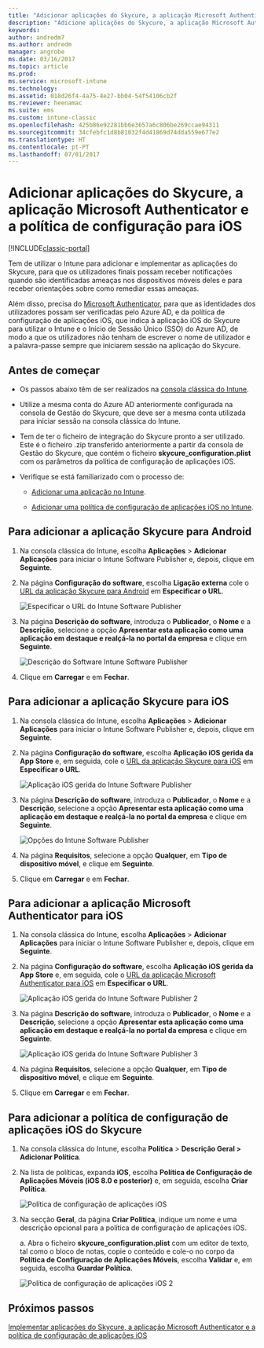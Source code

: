 ```yaml
---
title: "Adicionar aplicações do Skycure, a aplicação Microsoft Authenticator e a política de configuração para iOS"
description: "Adicione aplicações do Skycure, a aplicação Microsoft Authenticator e a política de configuração para iOS na consola clássica do Intune."
keywords: 
author: andredm7
ms.author: andredm
manager: angrobe
ms.date: 03/16/2017
ms.topic: article
ms.prod: 
ms.service: microsoft-intune
ms.technology: 
ms.assetid: 018d26f4-4a75-4e27-bb04-54f54106cb2f
ms.reviewer: heenamac
ms.suite: ems
ms.custom: intune-classic
ms.openlocfilehash: 425b86e92281bb6e3657a6c806be269ccae94311
ms.sourcegitcommit: 34cfebfc1d8b81032f4d41869d74dda559e677e2
ms.translationtype: HT
ms.contentlocale: pt-PT
ms.lasthandoff: 07/01/2017
---
```

# <a name="add-skycure-apps-microsoft-authenticator-app-and-ios-configuration-policy"></a>Adicionar aplicações do Skycure, a aplicação Microsoft Authenticator e a política de configuração para iOS

[!INCLUDE[classic-portal](../includes/classic-portal.md)]

Tem de utilizar o Intune para adicionar e implementar as aplicações do Skycure, para que os utilizadores finais possam receber notificações quando são identificadas ameaças nos dispositivos móveis deles e para receber orientações sobre como remediar essas ameaças.

Além disso, precisa do [Microsoft Authenticator](https://docs.microsoft.com/azure/multi-factor-authentication/end-user/microsoft-authenticator-app-how-to), para que as identidades dos utilizadores possam ser verificadas pelo Azure AD, e da política de configuração de aplicações iOS, que indica à aplicação iOS do Skycure para utilizar o Intune e o Início de Sessão Único (SSO) do Azure AD, de modo a que os utilizadores não tenham de escrever o nome de utilizador e a palavra-passe sempre que iniciarem sessão na aplicação do Skycure.

## <a name="before-you-begin"></a>Antes de começar

-   Os passos abaixo têm de ser realizados na [consola clássica do Intune](https://manage.microsoft.com/).

-   Utilize a mesma conta do Azure AD anteriormente configurada na consola de Gestão do Skycure, que deve ser a mesma conta utilizada para iniciar sessão na consola clássica do Intune.

-   Tem de ter o ficheiro de integração do Skycure pronto a ser utilizado. Este é o ficheiro .zip transferido anteriormente a partir da consola de Gestão do Skycure, que contém o ficheiro **skycure\_configuration.plist** com os parâmetros da política de configuração de aplicações iOS.

-   Verifique se está familiarizado com o processo de:

    -   [Adicionar uma aplicação no Intune](/intune-classic/deploy-use/add-apps).

    -   [Adicionar uma política de configuração de aplicações iOS no Intune](/intune-classic/deploy-use/configure-ios-apps-with-mobile-app-configuration-policies-in-microsoft-intune).

## <a name="to-add-the-skycure-app-for-android"></a>Para adicionar a aplicação Skycure para Android

1.  Na consola clássica do Intune, escolha **Aplicações** &gt; **Adicionar Aplicações** para iniciar o Intune Software Publisher e, depois, clique em **Seguinte**.

2.  Na página **Configuração do software**, escolha **Ligação externa** cole o [URL da aplicação Skycure para Android](https://play.google.com/store/apps/details?id=com.skycure.skycure) em **Especificar o URL**.

    ![Especificar o URL do Intune Software Publisher](../media/mtp/skycure-add-apps-1.png)

3.  Na página **Descrição do software**, introduza o **Publicador**, o **Nome** e a **Descrição**, selecione a opção **Apresentar esta aplicação como uma aplicação em destaque e realçá-la no portal da empresa** e clique em **Seguinte**.

    ![Descrição do Software Intune Software Publisher](../media/mtp/skycure-add-apps-2.png)

4.  Clique em **Carregar** e em **Fechar**.

## <a name="to-add-the-skycure-app-for-ios"></a>Para adicionar a aplicação Skycure para iOS

1.  Na consola clássica do Intune, escolha **Aplicações** &gt; **Adicionar Aplicações** para iniciar o Intune Software Publisher e, depois, clique em **Seguinte**.

2.  Na página **Configuração do software**, escolha **Aplicação iOS gerida da App Store** e, em seguida, cole o [URL da aplicação Skycure para iOS](https://itunes.apple.com/us/app/skycure/id695620821?mt=8) em **Especificar o URL**.

    ![Aplicação iOS gerida do Intune Software Publisher](../media/mtp/skycure-add-apps-3.png)

3.  Na página **Descrição do software**, introduza o **Publicador**, o **Nome** e a **Descrição**, selecione a opção **Apresentar esta aplicação como uma aplicação em destaque e realçá-la no portal da empresa** e clique em **Seguinte**.

    ![Opções do Intune Software Publisher](../media/mtp/skycure-add-apps-4.png)

4.  Na página **Requisitos**, selecione a opção **Qualquer**, em **Tipo de dispositivo móvel**, e clique em **Seguinte**.

5.  Clique em **Carregar** e em **Fechar**.

## <a name="to-add-the-microsoft-authenticator-app-for-ios"></a>Para adicionar a aplicação Microsoft Authenticator para iOS

1.  Na consola clássica do Intune, escolha **Aplicações** &gt; **Adicionar Aplicações** para iniciar o Intune Software Publisher e, depois, clique em **Seguinte**.

2.  Na página **Configuração do software**, escolha **Aplicação iOS gerida da App Store** e, em seguida, cole o [URL da aplicação Microsoft Authenticator para iOS](https://itunes.apple.com/us/app/microsoft-authenticator/id983156458?mt=8) em **Especificar o URL**.

    ![Aplicação iOS gerida do Intune Software Publisher 2](../media/mtp/skycure-add-apps-5.png)

3.  Na página **Descrição do software**, introduza o **Publicador**, o **Nome** e a **Descrição**, selecione a opção **Apresentar esta aplicação como uma aplicação em destaque e realçá-la no portal da empresa** e clique em **Seguinte**.

    ![Aplicação iOS gerida do Intune Software Publisher 3](../media/mtp/skycure-add-apps-6.png)

4.  Na página **Requisitos**, selecione a opção **Qualquer**, em **Tipo de dispositivo móvel**, e clique em **Seguinte**.

5.  Clique em **Carregar** e em **Fechar**.

## <a name="to-add-the-skycure-ios-app-configuration-policy"></a>Para adicionar a política de configuração de aplicações iOS do Skycure

1.  Na consola clássica do Intune, escolha **Política** &gt; **Descrição Geral &gt; Adicionar Política**.

2.  Na lista de políticas, expanda **iOS**, escolha **Política de Configuração de Aplicações Móveis (iOS 8.0 e posterior)** e, em seguida, escolha **Criar Política**.

    ![Política de configuração de aplicações iOS](../media/mtp/skycure-add-apps-7.png)

3.  Na secção **Geral**, da página **Criar Política**, indique um nome e uma descrição opcional para a política de configuração de aplicações iOS.

    a.  Abra o ficheiro **skycure\_configuration.plist** com um editor de texto, tal como o bloco de notas, copie o conteúdo e cole-o no corpo da **Política de Configuração de Aplicações Móveis**, escolha **Validar** e, em seguida, escolha **Guardar Política**.

       ![Política de configuração de aplicações iOS 2](../media/mtp/skycure-add-apps-8.png)

## <a name="next-steps"></a>Próximos passos

[Implementar aplicações do Skycure, a aplicação Microsoft Authenticator e a política de configuração de aplicações iOS](/intune-classic/deploy-use/deploy-skycure-apps-microsoft-authenticator-app-and-ios-app-configuration-policy)
